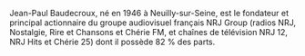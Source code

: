 
Jean-Paul Baudecroux, né en 1946 à Neuilly-sur-Seine, est le fondateur et principal actionnaire du groupe audiovisuel français NRJ Group (radios NRJ, Nostalgie, Rire et Chansons et Chérie FM, et chaînes de télévision NRJ 12, NRJ Hits et Chérie 25) dont il possède 82 % des parts.
